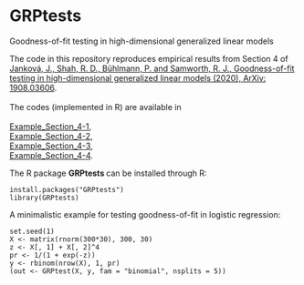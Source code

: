 # GRPtests
Goodness-of-fit testing in high-dimensional generalized linear models

The code in this repository reproduces empirical results from Section 4 of [Janková, J., Shah, R. D., Bühlmann, P. and Samworth, R. J., Goodness-of-fit testing in high-dimensional generalized linear models (2020), ArXiv: 1908.03606](https://arxiv.org/abs/1908.03606).<br/><br/>
The codes (implemented in R) are available in <br/><br/>
[Example_Section_4-1](https://github.com/jankova/GRPtests/blob/master/Example_Section_4-1.R),<br/>
[Example_Section_4-2](https://github.com/jankova/GRPtests/blob/master/Example_Section_4-1.R),<br/>
[Example_Section_4-3](https://github.com/jankova/GRPtests/blob/master/Example_Section_4-1.R),<br/>
[Example_Section_4-4](https://github.com/jankova/GRPtests/blob/master/Example_Section_4-1.R).<br/>

The R package <b> GRPtests </b> can be installed through R:
```
install.packages("GRPtests")
library(GRPtests)
```

A minimalistic example for testing goodness-of-fit in logistic regression:

```
set.seed(1)
X <- matrix(rnorm(300*30), 300, 30)
z <- X[, 1] + X[, 2]^4
pr <- 1/(1 + exp(-z))
y <- rbinom(nrow(X), 1, pr)
(out <- GRPtest(X, y, fam = "binomial", nsplits = 5))
```
